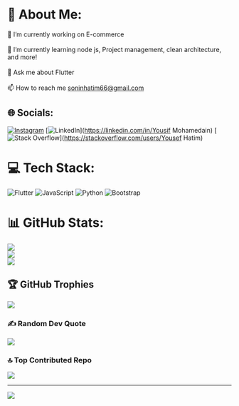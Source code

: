 # 💫 About Me:
🔭 I’m currently working on E-commerce<br><br>🌱 I’m currently learning node js, Project management, clean architecture, and more!<br><br>💬 Ask me about Flutter<br><br>📫 How to reach me soninhatim66@gmail.com


## 🌐 Socials:
[![Instagram](https://img.shields.io/badge/Instagram-%23E4405F.svg?logo=Instagram&logoColor=white)](https://instagram.com/yousif.hatim) [![LinkedIn](https://img.shields.io/badge/LinkedIn-%230077B5.svg?logo=linkedin&logoColor=white)](https://linkedin.com/in/Yousif Mohamedain) [![Stack Overflow](https://img.shields.io/badge/-Stackoverflow-FE7A16?logo=stack-overflow&logoColor=white)](https://stackoverflow.com/users/Yousef Hatim) 

# 💻 Tech Stack:
![Flutter](https://img.shields.io/badge/Flutter-%2302569B.svg?style=for-the-badge&logo=Flutter&logoColor=white) ![JavaScript](https://img.shields.io/badge/javascript-%23323330.svg?style=for-the-badge&logo=javascript&logoColor=%23F7DF1E) ![Python](https://img.shields.io/badge/python-3670A0?style=for-the-badge&logo=python&logoColor=ffdd54) ![Bootstrap](https://img.shields.io/badge/bootstrap-%238511FA.svg?style=for-the-badge&logo=bootstrap&logoColor=white)
# 📊 GitHub Stats:
![](https://github-readme-stats.vercel.app/api?username=Yousif-M-M-H&theme=dark&hide_border=false&include_all_commits=false&count_private=false)<br/>
![](https://github-readme-streak-stats.herokuapp.com/?user=Yousif-M-M-H&theme=dark&hide_border=false)<br/>
![](https://github-readme-stats.vercel.app/api/top-langs/?username=Yousif-M-M-H&theme=dark&hide_border=false&include_all_commits=false&count_private=false&layout=compact)

## 🏆 GitHub Trophies
![](https://github-profile-trophy.vercel.app/?username=Yousif-M-M-H&theme=radical&no-frame=false&no-bg=true&margin-w=4)

### ✍️ Random Dev Quote
![](https://quotes-github-readme.vercel.app/api?type=horizontal&theme=radical)

### 🔝 Top Contributed Repo
![](https://github-contributor-stats.vercel.app/api?username=Yousif-M-M-H&limit=5&theme=dark&combine_all_yearly_contributions=true)

---
[![](https://visitcount.itsvg.in/api?id=Yousif-M-M-H&icon=0&color=13)](https://visitcount.itsvg.in)

<!-- Proudly created with GPRM ( https://gprm.itsvg.in ) -->

